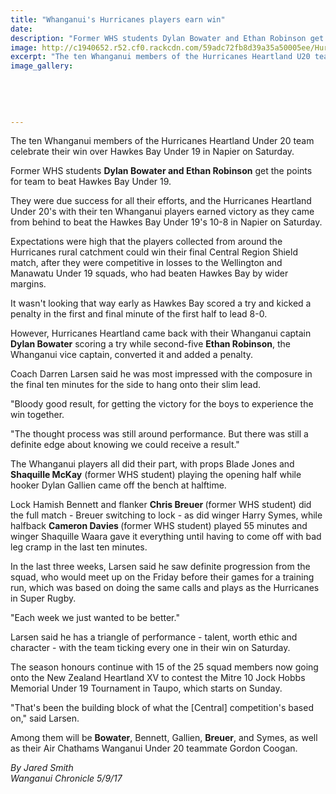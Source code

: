 ```yaml
---
title: "Whanganui's Hurricanes players earn win"
date: 
description: "Former WHS students Dylan Bowater and Ethan Robinson get the points for team to beat Hawkes Bay Under 19..."
image: http://c1940652.r52.cf0.rackcdn.com/59adc72fb8d39a35a50005ee/Hurricanes-U20-Dylan-Bowater-Sept-2017.jpg
excerpt: "The ten Whanganui members of the Hurricanes Heartland U20 team celebrate their win over Hawkes Bay U19 in Napier on Saturday. Former WHS students Dylan Bowater and Ethan Robinson get the points."
image_gallery:
    
    
    
    
    
---
```


<p>The ten Whanganui members of the Hurricanes Heartland Under 20 team celebrate their win over Hawkes Bay Under 19 in Napier on Saturday.</p>
<p><span>Former WHS students <strong>Dylan Bowater and Ethan Robinson</strong> get the points for team to beat Hawkes Bay Under 19.</span></p>
<p class="element element-paragraph">They were due success for all their efforts, and the Hurricanes Heartland Under 20's with their ten Whanganui players earned victory as they came from behind to beat the Hawkes Bay Under 19's 10-8 in Napier on Saturday.</p>
<p class="element element-paragraph">Expectations were high that the players collected from around the Hurricanes rural catchment could win their final Central Region Shield match, after they were competitive in losses to the Wellington and Manawatu Under 19 squads, who had beaten Hawkes Bay by wider margins.</p>
<p class="element element-paragraph">It wasn't looking that way early as Hawkes Bay scored a try and kicked a penalty in the first and final minute of the first half to lead 8-0.</p>
<p class="element element-paragraph">However, Hurricanes Heartland came back with their Whanganui captain <strong>Dylan Bowater</strong> scoring a try while second-five <strong>Ethan Robinson</strong>, the Whanganui vice captain, converted it and added a penalty.</p>
<p class="element element-paragraph">Coach Darren Larsen said he was most impressed with the composure in the final ten minutes for the side to hang onto their slim lead.</p>
<p class="element element-paragraph">"Bloody good result, for getting the victory for the boys to experience the win together.</p>
<p class="element element-paragraph">"The thought process was still around performance. But there was still a definite edge about knowing we could receive a result."</p>
<p class="element element-paragraph">The Whanganui players all did their part, with props Blade Jones and <strong>Shaquille McKay</strong>&nbsp;(former WHS student) playing the opening half while hooker Dylan Gallien came off the bench at halftime.</p>
<p class="element element-paragraph">Lock Hamish Bennett and flanker <strong>Chris Breuer </strong>(former WHS student) did the full match - Breuer switching to lock - as did winger Harry Symes, while halfback <strong>Cameron Davies&nbsp;</strong>(former WHS student) played 55 minutes and winger Shaquille Waara gave it everything until having to come off with bad leg cramp in the last ten minutes.</p>
<p class="element element-paragraph">In the last three weeks, Larsen said he saw definite progression from the squad, who would meet up on the Friday before their games for a training run, which was based on doing the same calls and plays as the Hurricanes in Super Rugby.</p>
<p class="element element-paragraph">"Each week we just wanted to be better."</p>
<p class="element element-paragraph">Larsen said he has a triangle of performance - talent, worth ethic and character - with the team ticking every one in their win on Saturday.</p>
<p class="element element-paragraph">The season honours continue with 15 of the 25 squad members now going onto the New Zealand Heartland XV to contest the Mitre 10 Jock Hobbs Memorial Under 19 Tournament in Taupo, which starts on Sunday.</p>
<p class="element element-paragraph">"That's been the building block of what the [Central] competition's based on," said Larsen.</p>
<p class="element element-paragraph">Among them will be <strong>Bowater</strong>, Bennett, Gallien, <strong>Breuer</strong>, and Symes, as well as their Air Chathams Wanganui Under 20 teammate Gordon Coogan.</p>
<p><em>By Jared Smith<br />Wanganui Chronicle 5/9/17</em></p>


